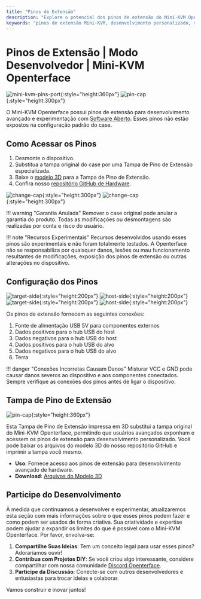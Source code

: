 ```yaml
---
title: "Pinos de Extensão"
description: "Explore o potencial dos pinos de extensão do Mini-KVM Openterface para desenvolvimento de hardware personalizado e projetos de código aberto."
keywords: "pinos de extensão Mini-KVM, desenvolvimento personalizado, modificação de hardware, KVM de código aberto"
---
```


# **Pinos de Extensão** | Modo Desenvolvedor | Mini-KVM Openterface

![mini-kvm-pins-port](/images/product/mini-kvm-pins-port.png){:style="height:360px"}
![pin-cap](/images/product/part/pin-cap.jpg){:style="height:300px"}

O Mini-KVM Openterface possui pinos de extensão para desenvolvimento avançado e experimentação com [Software Aberto](/app). Esses pinos não estão expostos na configuração padrão do case.

## Como Acessar os Pinos

1. Desmonte o dispositivo.
2. Substitua a tampa original do case por uma Tampa de Pino de Extensão especializada.
3. Baixe o [modelo 3D](https://github.com/TechxArtisanStudio/Openterface_Mini-KVM_Hardware/tree/main/models) para a Tampa de Pino de Extensão.
4. Confira nosso [repositório GitHub de Hardware](https://github.com/TechxArtisanStudio/Openterface_Mini-KVM_Hardware).

![change-cap](/images/product/change-cap.svg#only-light){:style="height:300px"}
![change-cap](/images/product/change-cap_1.svg#only-dark){:style="height:300px"}

!!! warning "Garantia Anulada"
    Remover o case original pode anular a garantia do produto. Todas as modificações ou desmontagens são realizadas por conta e risco do usuário.

!!! note "Recursos Experimentais"
    Recursos desenvolvidos usando esses pinos são experimentais e não foram totalmente testados. A Openterface não se responsabiliza por quaisquer danos, lesões ou mau funcionamento resultantes de modificações, exposição dos pinos de extensão ou outras alterações no dispositivo.

## Configuração dos Pinos

![target-side](/images/product/extension-pins-1.svg#only-light){:style="height:200px"}
![host-side](/images/product/extension-pins-2.svg#only-light){:style="height:200px"}
![target-side](/images/product/extension-pins-1_1.svg#only-dark){:style="height:200px"}
![host-side](/images/product/extension-pins-2_1.svg#only-dark){:style="height:200px"}

Os pinos de extensão fornecem as seguintes conexões:

1. Fonte de alimentação USB 5V para componentes externos
2. Dados positivos para o hub USB do host
3. Dados negativos para o hub USB do host
4. Dados positivos para o hub USB do alvo
5. Dados negativos para o hub USB do alvo
6. Terra

!!! danger "Conexões Incorretas Causam Danos"
    Misturar VCC e GND pode causar danos severos ao dispositivo e aos componentes conectados. Sempre verifique as conexões dos pinos antes de ligar o dispositivo.

## Tampa de Pino de Extensão

![pin-cap](/images/product/part/pin-cap.jpg){:style="height:360px"}

Esta Tampa de Pino de Extensão impressa em 3D substitui a tampa original do Mini-KVM Openterface, permitindo que usuários avançados exponham e acessem os pinos de extensão para desenvolvimento personalizado. Você pode baixar os arquivos do modelo 3D do nosso repositório GitHub e imprimir a tampa você mesmo.

- **Uso**: Fornece acesso aos pinos de extensão para desenvolvimento avançado de hardware.
- **Download**: [Arquivos do Modelo 3D](https://github.com/TechxArtisanStudio/Openterface_Mini-KVM_Hardware/tree/main/models)

## Participe do Desenvolvimento

À medida que continuamos a desenvolver e experimentar, atualizaremos esta seção com mais informações sobre o que esses pinos podem fazer e como podem ser usados de forma criativa. Sua criatividade e expertise podem ajudar a expandir os limites do que é possível com o Mini-KVM Openterface. Por favor, envolva-se:

1. **Compartilhe Suas Ideias**: Tem um conceito legal para usar esses pinos? Adoraríamos ouvir!
2. **Contribua com Projetos DIY**: Se você criou algo interessante, considere compartilhar com nossa comunidade [Discord Openterface](/discord).
3. **Participe da Discussão**: Conecte-se com outros desenvolvedores e entusiastas para trocar ideias e colaborar.

Vamos construir e inovar juntos!